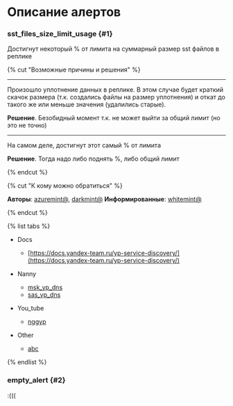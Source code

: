 # Описание алертов

### **sst_files_size_limit_usage** {#1}

Достигнут некоторый % от лимита на суммарный размер sst файлов в реплике

{% cut "Возможные причины и решения" %}

  ---
  
  Произошло уплотнение данных в реплике. В этом случае будет краткий скачок размера (т.к. создались файлы на размер уплотнения) и откат до такого же или меньше значения (удалились старые).
  
  **Решение**. Безобидный момент т.к. не может выйти за общий лимит (но это не точно)

  ---
  
  На самом деле, достигнут этот самый % от лимита
  
  **Решение**. Тогда надо либо поднять %, либо общий лимит


{% endcut %}


{% cut "К кому можно обратиться" %}

**Aвторы**: [azuremint@](https://staff.yandex-team.ru/azuremint), [darkmint@](https://staff.yandex-team.ru/darkmint)
**Информированные**: [whitemint@](https://staff.yandex-team.ru/whitemint)

{% endcut %}


{% list tabs %}


- Docs

  * [https://docs.yandex-team.ru/yp-service-discovery/](https://docs.yandex-team.ru/yp-service-discovery/)

- Nanny

  * [msk_yp_dns](https://nanny.yandex-team.ru/ui/#/services/catalog/msk_yp_dns)
  * [sas_yp_dns](https://nanny.yandex-team.ru/ui/#/services/catalog/sas_yp_dns)

- You_tube

  * [nggyp](https://www.youtube.com/watch?v=dQw4w9WgXcQ)

- Other

  * [abc](https://abc.yandex-team.ru/services/service_discovery/)

{% endlist %}


### **empty_alert** {#2}

:(((
